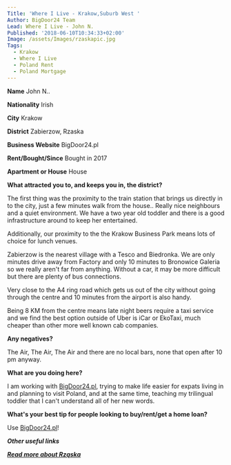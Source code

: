 ```yaml
---
Title: 'Where I Live - Krakow,Suburb West '
Author: BigDoor24 Team
Lead: Where I Live - John N.
Published: '2018-06-10T10:34:33+02:00'
Image: /assets/Images/rzaskapic.jpg
Tags:
  - Krakow
  - Where I Live
  - Poland Rent
  - Poland Mortgage
---
```

**Name** John N.. 

**Nationality** Irish

**City** Krakow

**District** Zabierzow, Rzaska

**Business Website**  BigDoor24.pl

**Rent/Bought/Since** Bought in 2017

**Apartment or House** House

**What attracted you to, and keeps you in, the district?**

The first thing was the proximity to the train station that brings us directly in to the city, just a few minutes walk from the house.. Really nice neighbours and a quiet environment. We have a  two year old toddler and there is a good infrastructure around to keep her entertained.

Additionally, our proximity to the the Krakow Business Park means lots of choice for lunch venues.

Zabierzow is the nearest village with a Tesco and Biedronka.  We are only minutes drive away from Factory and only 10 minutes to Bronowice Galeria so we really aren't far from anything. Without a car, it may be more difficult but there are plenty of bus connections. 

Very close to the A4 ring road which gets us out of the city without going through the centre and 10 minutes from the airport is also handy.

Being 8 KM from the centre means late night beers require a taxi service and we find the best option outside of Uber is iCar or EkoTaxi, much cheaper than other more well known cab companies.

**Any negatives?**

The Air, The Air, The Air and there are no local bars, none that open after 10 pm anyway.

**What are you doing here?**

I am working with [BigDoor24.pl](https://bigdoor24.pl), trying to make life easier for expats living in and planning to visit Poland, and at the same time, teaching  my trilingual toddler that I can't understand all of her new words.

**What's your best tip for people looking to buy/rent/get a home loan?**

Use [BigDoor24.pl](https://bigdoor24.pl)!

**_Other useful links_**

[**_Read more about Rząska_**](https://en.wikipedia.org/wiki/Rz%C4%85ska)
